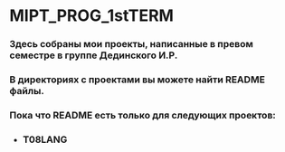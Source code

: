 # MIPT_PROG_1stTERM
### __Здесь собраны мои проекты, написанные в превом семестре в группе Дединского И.Р.__

### В директориях с проектами вы можете найти README файлы.

### Пока что README есть только для следующих проектов:
- ### __T08LANG__
